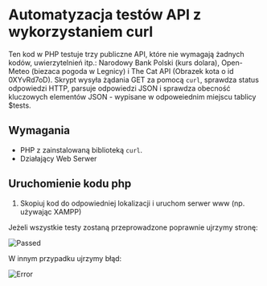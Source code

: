 # Automatyzacja testów API z wykorzystaniem curl

Ten kod w PHP testuje trzy publiczne API, które nie wymagają żadnych kodów, uwierzytelnień itp.: Narodowy Bank Polski (kurs dolara), Open-Meteo (biezaca pogoda w Legnicy) i The Cat API (Obrazek kota o id 0XYvRd7oD). Skrypt wysyła żądania GET za pomocą `curl`, sprawdza status odpowiedzi HTTP, parsuje odpowiedzi JSON i sprawdza obecność kluczowych elementów JSON - wypisane w odpoweiednim miejscu tablicy $tests.

## Wymagania

- PHP z zainstalowaną biblioteką `curl`.
- Działający Web Serwer

## Uruchomienie kodu php

1. Skopiuj kod do odpowiedniej lokalizacji i uruchom serwer www (np. używając XAMPP)

 Jeżeli wszystkie testy zostaną przeprowadzone poprawnie ujrzymy stronę:
 
![Passed](https://github.com/zebrowskimichal/API-curl-Makefile/assets/117666366/d2115d63-684b-4491-affb-56aaeaa1ce53)

W innym przypadku ujrzymy błąd:

![Error](https://github.com/zebrowskimichal/API-curl-Makefile/assets/117666366/5cdd17fb-a83e-4a80-bf73-a881669e8572)



